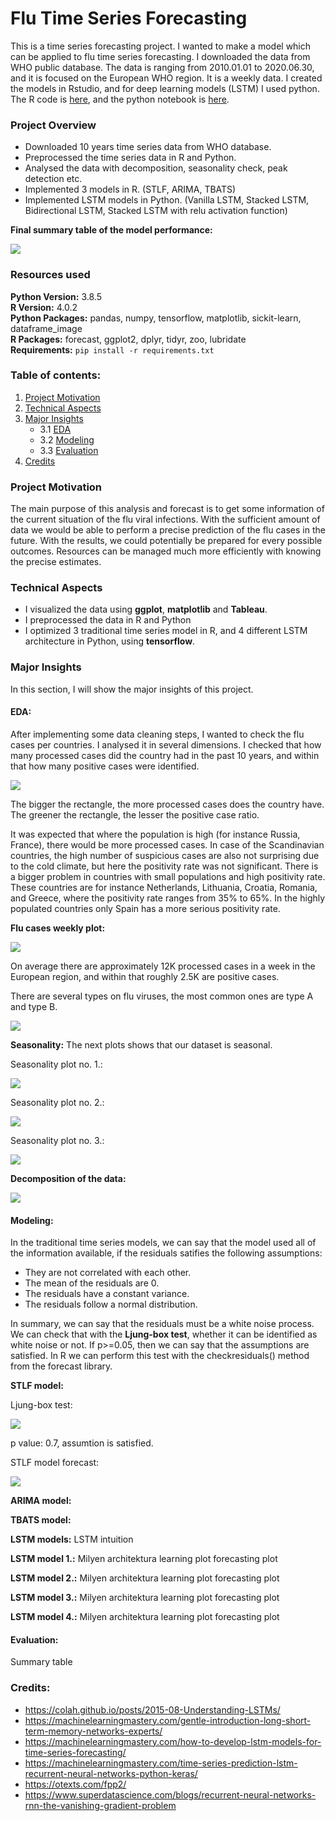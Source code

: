 # Flu Time Series Forecasting

This is a time series forecasting project. I wanted to make a model which can be applied to flu time series forecasting. I downloaded the data from WHO public database. The data is ranging from 2010.01.01 to 2020.06.30, and it is focused on the European WHO region. It is a weekly data. I created the models in Rstudio, and for deep learning models (LSTM) I used python. The R code is [here](https://github.com/nctung4/Flu_Time_Series_Forecasting/blob/main/Flu_forecast.md), and the python notebook is [here](https://github.com/nctung4/Flu_Time_Series_Forecasting/blob/main/LSTM_model.ipynb).

### Project Overview
* Downloaded 10 years time series data from WHO database.
* Preprocessed the time series data in R and Python.
* Analysed the data with decomposition, seasonality check, peak detection etc.
* Implemented 3 models in R. (STLF, ARIMA, TBATS)
* Implemented LSTM models in Python. (Vanilla LSTM, Stacked LSTM, Bidirectional LSTM, Stacked LSTM with relu activation function)
 
**Final summary table of the model performance:**

![](https://github.com/nctung4/Flu_Time_Series_Forecasting/blob/main/plot/df_summary.png)

### Resources used
**Python Version:** 3.8.5 <br>
**R Version:** 4.0.2 <br>
**Python Packages:** pandas, numpy, tensorflow, matplotlib, sickit-learn, dataframe_image <br>
**R Packages:** forecast, ggplot2, dplyr, tidyr, zoo, lubridate<br>
**Requirements:** ```pip install -r requirements.txt```  
 
### Table of contents:
1. [Project Motivation](#project-motivation)
2. [Technical Aspects](#technical-aspects)
3. [Major Insights](#major-insights)
    * 3.1 [EDA](#eda)
    * 3.2 [Modeling](#modeling)
    * 3.3 [Evaluation](#evaluation)
5. [Credits](#credits)

### Project Motivation
The main purpose of this analysis and forecast is to get some information of the current situation of the flu viral infections. With the sufficient amount of data we would be able to perform a precise prediction of the flu cases in the future. With the results, we could potentially be prepared for every possible outcomes. Resources can be managed much more efficiently with knowing the precise estimates.

### Technical Aspects
* I visualized the data using **ggplot**, **matplotlib** and **Tableau**.
* I preprocessed the data in R and Python
* I optimized 3 traditional time series model in R, and 4 different LSTM architecture in Python, using **tensorflow**.

### Major Insights
In this section, I will show the major insights of this project.

#### EDA:
After implementing some data cleaning steps, I wanted to check the flu cases per countries. I analysed it in several dimensions. I checked that how many processed cases did the country had in the past 10 years, and within that how many positive cases were identified.

![](https://github.com/nctung4/Flu_Time_Series_Forecasting/blob/main/plot/New_Map_cutted.png)

The bigger the rectangle, the more processed cases does the country have. The greener the rectangle, the lesser the positive case ratio. 

It was expected that where the population is high (for instance Russia, France), there would be more processed cases. In case of the Scandinavian countries, the high number of suspicious cases are also not surprising due to the cold climate, but here the positivity rate was not significant. There is a bigger problem in countries with small populations and high positivity rate. These countries are for instance Netherlands, Lithuania, Croatia, Romania, and Greece, where the positivity rate ranges from 35% to 65%. In the highly populated countries only Spain has a more serious positivity rate.

**Flu cases weekly plot:**

![](https://github.com/nctung4/Flu_Time_Series_Forecasting/blob/main/Flu_forecast_files/figure-gfm/unnamed-chunk-2-1.png)

On average there are approximately 12K processed cases in a week in the European region, and within that roughly 2.5K are positive cases.

There are several types on flu viruses, the most common ones are type A and type B. 

![](https://github.com/nctung4/Flu_Time_Series_Forecasting/blob/main/Flu_forecast_files/figure-gfm/unnamed-chunk-3-1.png)

**Seasonality:**
The next plots shows that our dataset is seasonal.

Seasonality plot no. 1.:

![](https://github.com/nctung4/Flu_Time_Series_Forecasting/blob/main/Flu_forecast_files/figure-gfm/unnamed-chunk-4-1.png)

Seasonality plot no. 2.:

![](https://github.com/nctung4/Flu_Time_Series_Forecasting/blob/main/Flu_forecast_files/figure-gfm/unnamed-chunk-4-2.png)

Seasonality plot no. 3.:

![](https://github.com/nctung4/Flu_Time_Series_Forecasting/blob/main/Flu_forecast_files/figure-gfm/unnamed-chunk-4-3.png)

**Decomposition of the data:**

![](https://github.com/nctung4/Flu_Time_Series_Forecasting/blob/main/Flu_forecast_files/figure-gfm/unnamed-chunk-5-1.png)

#### Modeling:
In the traditional time series models, we can say that the model used all of the information available, if the residuals satifies the following assumptions:
* They are not correlated with each other.
* The mean of the residuals are 0.
* The residuals have a constant variance.
* The residuals follow a normal distribution.

In summary, we can say that the residuals must be a white noise process. We can check that with the **Ljung-box test**, whether it can be identified as white noise or not. If p>=0.05, then we can say that the assumptions are satisfied. In R we can perform this test with the checkresiduals() method from the forecast library.

**STLF model:**

Ljung-box test:

![](https://github.com/nctung4/Flu_Time_Series_Forecasting/blob/main/Flu_forecast_files/figure-gfm/unnamed-chunk-6-1.png)

p value: 0.7, assumtion is satisfied.

STLF model forecast:

![](https://github.com/nctung4/Flu_Time_Series_Forecasting/blob/main/Flu_forecast_files/figure-gfm/unnamed-chunk-7-1.png)

**ARIMA model:**

**TBATS model:**

**LSTM models:**
LSTM intuition

**LSTM model 1.:**
Milyen architektura
learning plot
forecasting plot

**LSTM model 2.:**
Milyen architektura
learning plot
forecasting plot

**LSTM model 3.:**
Milyen architektura
learning plot
forecasting plot

**LSTM model 4.:**
Milyen architektura
learning plot
forecasting plot

#### Evaluation:
Summary table

### Credits:
* https://colah.github.io/posts/2015-08-Understanding-LSTMs/
* https://machinelearningmastery.com/gentle-introduction-long-short-term-memory-networks-experts/
* https://machinelearningmastery.com/how-to-develop-lstm-models-for-time-series-forecasting/
* https://machinelearningmastery.com/time-series-prediction-lstm-recurrent-neural-networks-python-keras/
* https://otexts.com/fpp2/
* https://www.superdatascience.com/blogs/recurrent-neural-networks-rnn-the-vanishing-gradient-problem
